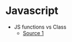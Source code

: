 # Javascript

- JS functions vs Class
  - [Source 1](https://medium.com/@laasrisaid34/javascript-class-vs-function-choosing-the-right-approach-for-your-code-eb048dcbc32d)
